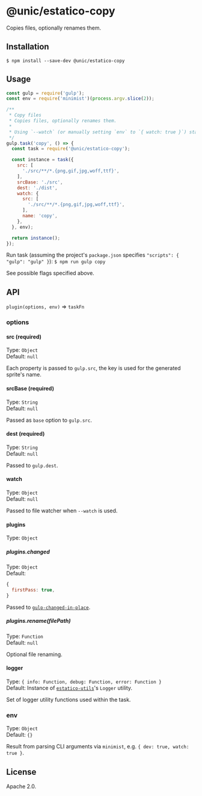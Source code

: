 # @unic/estatico-copy

Copies files, optionally renames them.

## Installation

```
$ npm install --save-dev @unic/estatico-copy
```

## Usage

```js
const gulp = require('gulp');
const env = require('minimist')(process.argv.slice(2));

/**
 * Copy files
 * Copies files, optionally renames them.
 *
 * Using `--watch` (or manually setting `env` to `{ watch: true }`) starts file watcher
 */
gulp.task('copy', () => {
  const task = require('@unic/estatico-copy');

  const instance = task({
    src: [
      './src/**/*.{png,gif,jpg,woff,ttf}',
    ],
    srcBase: './src',
    dest: './dist',
    watch: {
      src: [
        './src/**/*.{png,gif,jpg,woff,ttf}',
      ],
      name: 'copy',
    },
  }, env);

  return instance();
});
```

Run task (assuming the project's `package.json` specifies `"scripts": { "gulp": "gulp" }`):
`$ npm run gulp copy`

See possible flags specified above.

## API

`plugin(options, env)` => `taskFn`

### options

#### src (required)

Type: `Object`<br>
Default: `null`

Each property is passed to `gulp.src`, the key is used for the generated sprite's name.

#### srcBase (required)

Type: `String`<br>
Default: `null`

Passed as `base` option to `gulp.src`.

#### dest (required)

Type: `String`<br>
Default: `null`

Passed to `gulp.dest`.

#### watch

Type: `Object`<br>
Default: `null`

Passed to file watcher when `--watch` is used.

#### plugins

Type: `Object`

##### plugins.changed

Type: `Object`<br>
Default:
```js
{
  firstPass: true,
}
```

Passed to [`gulp-changed-in-place`](https://www.npmjs.com/package/gulp-changed-in-place).

##### plugins.rename(filePath)

Type: `Function`<br>
Default: `null`

Optional file renaming.

#### logger

Type: `{ info: Function, debug: Function, error: Function }`<br>
Default: Instance of [`estatico-utils`](../estatico-utils)'s `Logger` utility.

Set of logger utility functions used within the task.

### env

Type: `Object`<br>
Default: `{}`

Result from parsing CLI arguments via `minimist`, e.g. `{ dev: true, watch: true }`.

## License

Apache 2.0.
